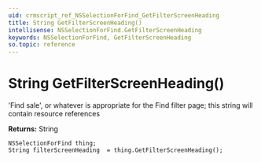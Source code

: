 ```yaml
---
uid: crmscript_ref_NSSelectionForFind_GetFilterScreenHeading
title: String GetFilterScreenHeading()
intellisense: NSSelectionForFind.GetFilterScreenHeading
keywords: NSSelectionForFind, GetFilterScreenHeading
so.topic: reference
---
```


# String GetFilterScreenHeading()

'Find sale', or whatever is appropriate for the Find <entity> filter page; this string will contain resource references

**Returns:** String

```crmscript
NSSelectionForFind thing;
String filterScreenHeading  = thing.GetFilterScreenHeading();
```

